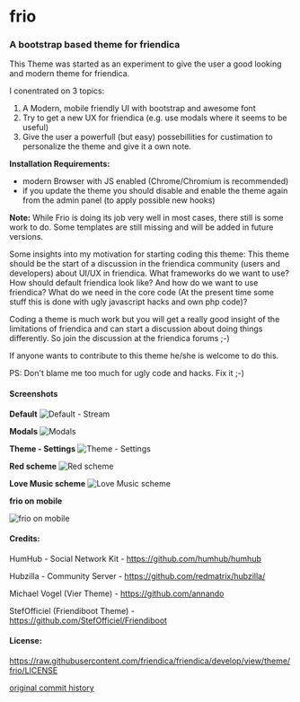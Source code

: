 # frio
### A bootstrap based theme for friendica
This Theme was started as an experiment to give the user a good looking and modern theme for friendica.

I conentrated on 3 topics:

1. A Modern, mobile friendly UI with bootstrap and awesome font
2. Try to get a new UX for friendica (e.g. use modals where it seems to be useful)
3. Give the user a powerfull (but easy) possebillities for custimation to personalize the theme and give it a own note.

**Installation Requirements:**
* modern Browser with JS enabled (Chrome/Chromium is recommended)
* if you update the theme you should disable and enable the theme again from the admin panel (to apply possible new hooks)

**Note:**
While Frio is doing its job very well in most cases, there still is some work to do. Some templates are still missing and will be added in future versions.

Some insights into my motivation for starting coding this theme:
This theme should be the start of a discussion in the friendica community (users and developers) about UI/UX in friendica.
What frameworks do we want to use? How should default friendica look like? And how do we want to use friendica? What do we need in the core code (At the present time some stuff this is done with ugly javascript hacks and own php code)?

Coding a theme is much work but you will get a really good insight of the limitations of friendica and can start a discussion about doing things differently.
So join the discussion at the friendica forums ;-)

If anyone wants to contribute to this theme he/she is welcome to do this.

PS:
Don't blame me too much for ugly code and hacks. Fix it ;-)

#### Screenshots
**Default**
![Default - Stream](https://git.friendi.ca/friendica/friendica/raw/branch/master/view/theme/frio/img/screenshots/screenshot.png)

**Modals**
![Modals](https://git.friendi.ca/friendica/friendica/raw/branch/master/view/theme/frio/img/screenshots/screenshot-jot-modal.png)

**Theme - Settings**
![Theme - Settings](https://git.friendi.ca/friendica/friendica/raw/branch/master/view/theme/frio/img/screenshots/screenshot-settings.png)

**Red scheme**
![Red scheme](https://git.friendi.ca/friendica/friendica/raw/branch/master/view/theme/frio/img/screenshots/screenshot-scheme-red.png)

**Love Music scheme**
![Love Music scheme](https://git.friendi.ca/friendica/friendica/raw/branch/master/view/theme/frio/img/screenshots/screenshot-scheme-love-music.png)

**frio on mobile**

![frio on mobile](https://git.friendi.ca/friendica/friendica/raw/branch/master/view/theme/frio/img/screenshots/screenshot-mobile.png)

#### Credits:
HumHub - Social Network Kit - <https://github.com/humhub/humhub>

Hubzilla - Community Server - <https://github.com/redmatrix/hubzilla/>

Michael Vogel (Vier Theme)  - <https://github.com/annando>

StefOfficiel (Friendiboot Theme) - <https://github.com/StefOfficiel/Friendiboot>

#### License:
<https://raw.githubusercontent.com/friendica/friendica/develop/view/theme/frio/LICENSE>

[original commit history](https://github.com/rabuzarus/frio/commits/master)
